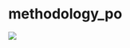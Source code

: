 # methodology_po

<a href="https://codeclimate.com/github/n01rdwind/methodology_po/test_coverage"><img src="https://api.codeclimate.com/v1/badges/077ee5aca782569d5513/test_coverage" /></a>
